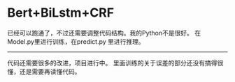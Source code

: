 # Bert+BiLstm+CRF
已经可以跑通了，不过还需要调整代码结构。我的Python不是很好。
在 Model.py里进行训练，在predict.py 里进行推理。

___
代码还需要很多的改进，项目进行中。
里面训练的关于误差的部分还没有搞得很懂，还是需要再读懂代码。